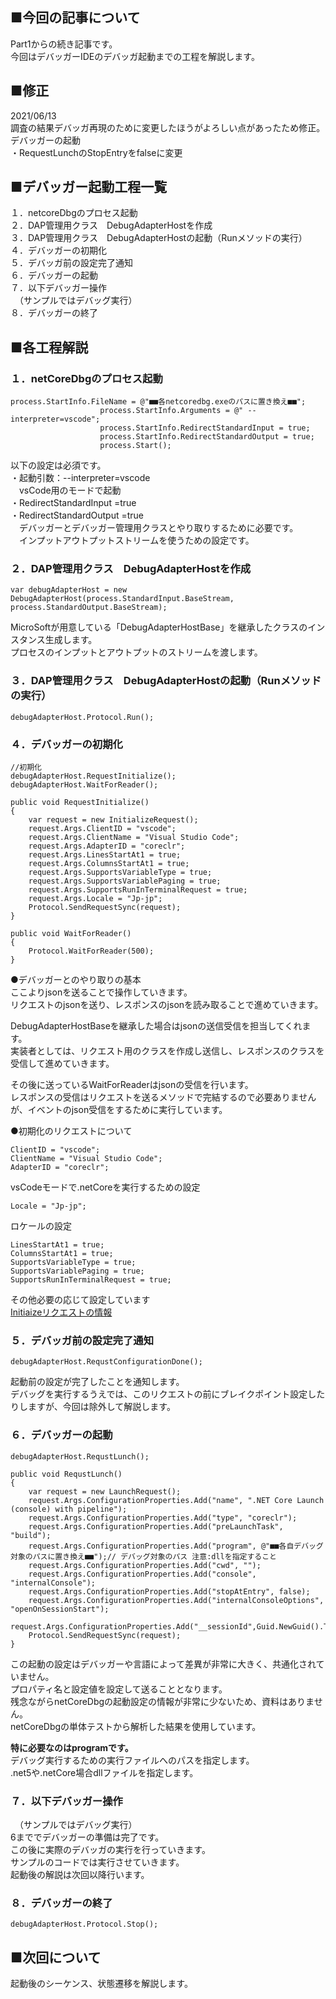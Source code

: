 ## ■今回の記事について  
Part1からの続き記事です。  
今回はデバッガーIDEのデバッガ起動までの工程を解説します。  
  
  
## ■修正  
2021/06/13  
調査の結果デバッガ再現のために変更したほうがよろしい点があったため修正。  
デバッガーの起動  
・RequestLunchのStopEntryをfalseに変更  
  
## ■デバッガー起動工程一覧  
１．netcoreDbgのプロセス起動  
２．DAP管理用クラス　DebugAdapterHostを作成  
３．DAP管理用クラス　DebugAdapterHostの起動（Runメソッドの実行）  
４．デバッガーの初期化  
５．デバッガ前の設定完了通知  
６．デバッガーの起動  
７．以下デバッガー操作  
　（サンプルではデバッグ実行）  
８．デバッガーの終了  
  
## ■各工程解説  
### １．netCoreDbgのプロセス起動  
```  
process.StartInfo.FileName = @"■■各netcoredbg.exeのパスに置き換え■■";  
                    process.StartInfo.Arguments = @" --interpreter=vscode";  
                    process.StartInfo.RedirectStandardInput = true;  
                    process.StartInfo.RedirectStandardOutput = true;  
                    process.Start();  
```  
以下の設定は必須です。  
・起動引数：--interpreter=vscode  
　vsCode用のモードで起動  
・RedirectStandardInput =true  
・RedirectStandardOutput =true  
　デバッガーとデバッガー管理用クラスとやり取りするために必要です。  
　インプットアウトプットストリームを使うための設定です。  
### ２．DAP管理用クラス　DebugAdapterHostを作成  
 ```  
var debugAdapterHost = new DebugAdapterHost(process.StandardInput.BaseStream, process.StandardOutput.BaseStream);  
```  
MicroSoftが用意している「DebugAdapterHostBase」を継承したクラスのインスタンス生成します。  
プロセスのインプットとアウトプットのストリームを渡します。  
  
### ３．DAP管理用クラス　DebugAdapterHostの起動（Runメソッドの実行）  
```  
debugAdapterHost.Protocol.Run();  
```  
### ４．デバッガーの初期化  
```  
//初期化  
debugAdapterHost.RequestInitialize();  
debugAdapterHost.WaitForReader();  
```  
```  
public void RequestInitialize()  
{  
    var request = new InitializeRequest();  
    request.Args.ClientID = "vscode";  
    request.Args.ClientName = "Visual Studio Code";  
    request.Args.AdapterID = "coreclr";  
    request.Args.LinesStartAt1 = true;  
    request.Args.ColumnsStartAt1 = true;  
    request.Args.SupportsVariableType = true;  
    request.Args.SupportsVariablePaging = true;  
    request.Args.SupportsRunInTerminalRequest = true;  
    request.Args.Locale = "Jp-jp";  
    Protocol.SendRequestSync(request);  
}  
  
public void WaitForReader()  
{  
    Protocol.WaitForReader(500);  
}  
```  
●デバッガーとのやり取りの基本  
ここよりjsonを送ることで操作していきます。  
リクエストのjsonを送り、レスポンスのjsonを読み取ることで進めていきます。  
  
DebugAdapterHostBaseを継承した場合はjsonの送信受信を担当してくれます。  
実装者としては、リクエスト用のクラスを作成し送信し、レスポンスのクラスを受信して進めていきます。  
  
その後に送っているWaitForReaderはjsonの受信を行います。  
レスポンスの受信はリクエストを送るメソッドで完結するので必要ありませんが、イベントのjson受信をするために実行しています。  
  
●初期化のリクエストについて  
```  
ClientID = "vscode";  
ClientName = "Visual Studio Code";  
AdapterID = "coreclr";  
```  
vsCodeモードで.netCoreを実行するための設定  
```  
Locale = "Jp-jp";  
```  
ロケールの設定  
  
```  
LinesStartAt1 = true;  
ColumnsStartAt1 = true;  
SupportsVariableType = true;  
SupportsVariablePaging = true;  
SupportsRunInTerminalRequest = true;  
```  
その他必要の応じて設定しています  
[Initiaizeリクエストの情報](https://microsoft.github.io/debug-adapter-protocol/specification#Requests_Initialize)  
  
### ５．デバッガ前の設定完了通知  
 ```  
debugAdapterHost.RequstConfigurationDone();  
```  
起動前の設定が完了したことを通知します。  
デバッグを実行するうえでは、このリクエストの前にブレイクポイント設定したりしますが、今回は除外して解説します。  
  
### ６．デバッガーの起動  
 ```  
debugAdapterHost.RequstLunch();  
```  
```  
public void RequstLunch()  
{  
    var request = new LaunchRequest();  
    request.Args.ConfigurationProperties.Add("name", ".NET Core Launch (console) with pipeline");  
    request.Args.ConfigurationProperties.Add("type", "coreclr");  
    request.Args.ConfigurationProperties.Add("preLaunchTask", "build");  
    request.Args.ConfigurationProperties.Add("program", @"■■各自デバッグ対象のパスに置き換え■■");// デバッグ対象のパス 注意:dllを指定すること  
    request.Args.ConfigurationProperties.Add("cwd", "");  
    request.Args.ConfigurationProperties.Add("console", "internalConsole");  
    request.Args.ConfigurationProperties.Add("stopAtEntry", false);  
    request.Args.ConfigurationProperties.Add("internalConsoleOptions", "openOnSessionStart");  
    request.Args.ConfigurationProperties.Add("__sessionId",Guid.NewGuid().ToString());  
    Protocol.SendRequestSync(request);  
}  
```  
この起動の設定はデバッガーや言語によって差異が非常に大きく、共通化されていません。  
プロパティ名と設定値を設定して送ることとなります。  
残念ながらnetCoreDbgの起動設定の情報が非常に少ないため、資料はありません。  
netCoreDbgの単体テストから解析した結果を使用しています。  
  
**特に必要なのはprogramです。**  
デバッグ実行するための実行ファイルへのパスを指定します。  
.net5や.netCore場合dllファイルを指定します。  
  
### ７．以下デバッガー操作  
　（サンプルではデバッグ実行）  
6まででデバッガーの準備は完了です。  
この後に実際のデバッガの実行を行っていきます。  
サンプルのコードでは実行させていきます。  
起動後の解説は次回以降行います。  
  
### ８．デバッガーの終了  
```  
debugAdapterHost.Protocol.Stop();  
```  
  
## ■次回について  
起動後のシーケンス、状態遷移を解説します。  
  

